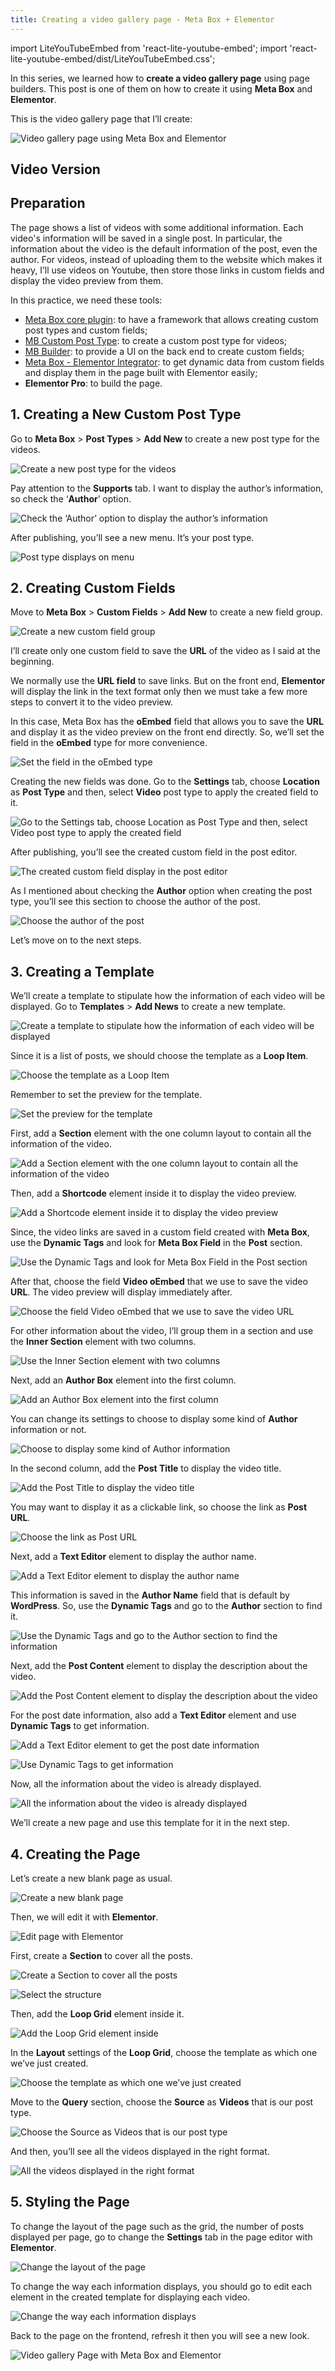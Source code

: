 ```yaml
---
title: Creating a video gallery page - Meta Box + Elementor
---
```


import LiteYouTubeEmbed from 'react-lite-youtube-embed';
import 'react-lite-youtube-embed/dist/LiteYouTubeEmbed.css';

In this series, we learned how to **create a video gallery page** using page builders. This post is one of them on how to create it using **Meta Box** and **Elementor**.

This is the video gallery page that I’ll create:

![Video gallery page using Meta Box and Elementor](https://i.imgur.com/P4EXEZU.png)

## Video Version

<LiteYouTubeEmbed id='1EEXCa2i-8U' />

## Preparation

The page shows a list of videos with some additional information. Each video's information will be saved in a single post. In particular, the information about the video is the default information of the post, even the author. For videos, instead of uploading them to the website which makes it heavy, I’ll use videos on Youtube, then store those links in custom fields and display the video preview from them.

In this practice, we need these tools:

* [Meta Box core plugin](https://wordpress.org/plugins/meta-box/): to have a framework that allows creating custom post types and custom fields;
* [MB Custom Post Type](https://metabox.io/plugins/custom-post-type/): to create a custom post type for videos;
* [MB Builder](https://metabox.io/plugins/meta-box-builder/): to provide a UI on the back end to create custom fields;
* [Meta Box - Elementor Integrator](https://metabox.io/plugins/mb-elementor-integrator/): to get dynamic data from custom fields and display them in the page built with Elementor easily;
* **Elementor Pro**: to build the page.

## 1. Creating a New Custom Post Type

Go to **Meta Box** > **Post Types** > **Add New** to create a new post type for the videos.

![Create a new post type for the videos](https://i.imgur.com/VRE64Mt.png)

Pay attention to the **Supports** tab. I want to display the author’s information, so check the ‘**Author**’ option.

![Check the ‘Author’ option to display the author’s information](https://i.imgur.com/1CIrp2f.png)

After publishing, you’ll see a new menu. It’s your post type.

![Post type displays on menu](https://i.imgur.com/UAFBvN5.png)

## 2. Creating Custom Fields

Move to **Meta Box** > **Custom Fields** > **Add New** to create a new field group.

![Create a new custom field group](https://i.imgur.com/axD7epo.png)

I’ll create only one custom field to save the **URL** of the video as I said at the beginning.

We normally use the **URL field** to save links. But on the front end, **Elementor** will display the link in the text format only then we must take a few more steps to convert it to the video preview.

In this case, Meta Box has the **oEmbed** field that allows you to save the **URL** and display it as the video preview on the front end directly. So, we’ll set the field in the **oEmbed** type for more convenience.

![Set the field in the oEmbed type](https://i.imgur.com/MnWrqMP.png)

Creating the new fields was done. Go to the **Settings** tab, choose **Location** as **Post Type** and then, select **Video** post type to apply the created field to it.

![Go to the Settings tab, choose Location as Post Type and then, select Video post type to apply the created field](https://i.imgur.com/zVzROms.png)

After publishing, you’ll see the created custom field in the post editor.

![The created custom field display in the post editor](https://i.imgur.com/oj3Vvsf.png)

As I mentioned about checking the **Author** option when creating the post type, you’ll see this section to choose the author of the post.

![Choose the author of the post](https://i.imgur.com/w89OrIr.png)

Let’s move on to the next steps.

## 3. Creating a Template

We’ll create a template to stipulate how the information of each video will be displayed. Go to **Templates** > **Add News** to create a new template.

![Create a template to stipulate how the information of each video will be displayed](https://i.imgur.com/iKuGSDD.png)

Since it is a list of posts, we should choose the template as a **Loop Item**.

![Choose the template as a Loop Item](https://i.imgur.com/hrxKD2H.png)

Remember to set the preview for the template.

![Set the preview for the template](https://i.imgur.com/zucvnNZ.png)

First, add a **Section** element with the one column layout to contain all the information of the video.

![Add a Section element with the one column layout to contain all the information of the video](https://i.imgur.com/1WrQP12.png)

Then, add a **Shortcode** element inside it to display the video preview.

![Add a Shortcode element inside it to display the video preview](https://i.imgur.com/Q5t6fQI.png)

Since, the video links are saved in a custom field created with **Meta Box**, use the **Dynamic Tags** and look for **Meta Box Field** in the **Post** section.

![Use the Dynamic Tags and look for Meta Box Field in the Post section](https://i.imgur.com/FN6xsfK.png)

After that, choose the field **Video oEmbed** that we use to save the video **URL**. The video preview will display immediately after.

![Choose the field Video oEmbed that we use to save the video URL](https://i.imgur.com/ZJZMfnM.png)

For other information about the video, I’ll group them in a section and use the **Inner Section** element with two columns.

![Use the Inner Section element with two columns](https://i.imgur.com/3EUIAYi.png)

Next, add an **Author Box** element into the first column.

![Add an Author Box element into the first column](https://i.imgur.com/QXhWqWp.png)

You can change its settings to choose to display some kind of **Author** information or not.

![Choose to display some kind of Author information](https://i.imgur.com/QXhWqWp.png)

In the second column, add the **Post Title** to display the video title.

![Add the Post Title to display the video title](https://i.imgur.com/3Vw7H0o.png)

You may want to display it as a clickable link, so choose the link as **Post URL**.

![Choose the link as Post URL](https://i.imgur.com/Gtvy4PL.png)

Next, add a **Text Editor** element to display the author name.

![Add a Text Editor element to display the author name](https://i.imgur.com/yDXovhn.png)

This information is saved in the **Author Name** field that is default by **WordPress**. So, use the **Dynamic Tags** and go to the **Author** section to find it.

![Use the Dynamic Tags and go to the Author section to find the information](https://i.imgur.com/x61X56B.png)

Next, add the **Post Content** element to display the description about the video.

![Add the Post Content element to display the description about the video](https://i.imgur.com/QeY2irj.png)

For the post date information, also add a **Text Editor** element and use **Dynamic Tags** to get information.

![Add a Text Editor element to get the post date information](https://i.imgur.com/rzq4mRq.png)

![Use Dynamic Tags to get information](https://i.imgur.com/gLjV8oS.png)

Now, all the information about the video is already displayed.

![All the information about the video is already displayed](https://i.imgur.com/lbPxNpc.png)

We’ll create a new page and use this template for it in the next step.

## 4. Creating the Page

Let’s create a new blank page as usual.

![Create a new blank page](https://i.imgur.com/4vfkBcE.png)

Then, we will edit it with **Elementor**.

![Edit page with Elementor](https://i.imgur.com/1f6fJ0X.png)

First, create a **Section** to cover all the posts.

![Create a Section to cover all the posts](https://i.imgur.com/S6d84v1.png)

![Select the structure](https://i.imgur.com/gGdJhuV.png)

Then, add the **Loop Grid** element inside it.

![Add the Loop Grid element inside](https://i.imgur.com/RB1UuvP.png)

In the **Layout** settings of the **Loop Grid**, choose the template as which one we’ve just created.

![Choose the template as which one we’ve just created](https://i.imgur.com/un83cY8.png)

Move to the **Query** section, choose the **Source** as **Videos** that is our post type.

![Choose the Source as Videos that is our post type](https://i.imgur.com/po60ujg.png)

And then, you’ll see all the videos displayed in the right format.

![All the videos displayed in the right format](https://i.imgur.com/ABOWhbt.png)

## 5. Styling the Page

To change the layout of the page such as the grid, the number of posts displayed per page, go to change the **Settings** tab in the page editor with **Elementor**.

![Change the layout of the page](https://i.imgur.com/ABOWhbt.png)

To change the way each information displays, you should go to edit each element in the created template for displaying each video.

![Change the way each information displays](https://i.imgur.com/AVkWsf0.png)

Back to the page on the frontend, refresh it then you will see a new look.

![Video gallery Page with Meta Box and Elementor](https://i.imgur.com/P4EXEZU.png)
